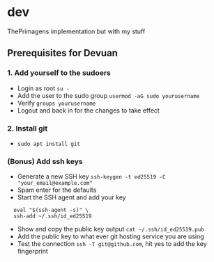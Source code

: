 # dev
ThePrimagens implementation but with my stuff

## Prerequisites for Devuan
### 1. Add yourself to the sudoers
- Login as root `su -`
- Add the user to the sudo group `usermod -aG sudo yourusername`
- Verify `groups yourusername`
- Logout and back in for the changes to take effect
### 2. Install git
- `sudo apt install git`
### (Bonus) Add ssh keys
- Generate a new SSH key `ssh-keygen -t ed25519 -C "your_email@example.com"`
- Spam enter for the defaults
- Start the SSH agent and add your key
```
  eval "$(ssh-agent -s)" \
  ssh-add ~/.ssh/id_ed25519
```
- Show and copy the public key output `cat ~/.ssh/id_ed25519.pub`
- Add the public key to what ever git hosting service you are using
- Test the connection `ssh -T git@github.com`, hit yes to add the key fingerprint
